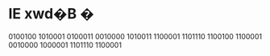 IE xwd�B �
=
0100100
1010001
0100011
0010000
1010011
1100001
1101110
1100100
1100001
0010000
1000001
1101110
1100001